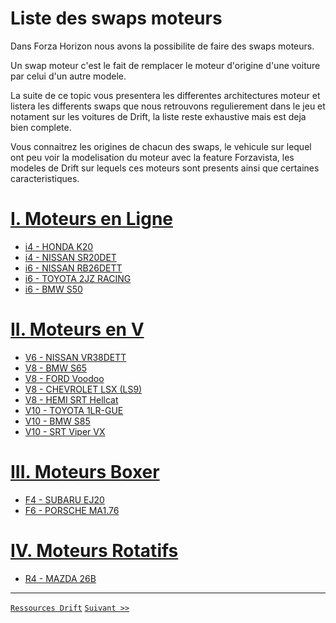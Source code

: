 # Liste des swaps moteurs

Dans Forza Horizon nous avons la possibilite de faire des swaps moteurs.

Un swap moteur c'est le fait de remplacer le moteur d'origine d'une voiture par celui d'un autre modele.

La suite de ce topic vous presentera les differentes architectures moteur et listera les differents swaps que nous retrouvons regulierement dans le jeu et notament sur les voitures de Drift, la liste reste exhaustive mais est deja bien complete.

Vous connaitrez les origines de chacun des swaps, le vehicule sur lequel ont peu voir la modelisation du moteur avec la feature Forzavista, les modeles de Drift sur lequels ces moteurs sont presents ainsi que certaines caracteristiques.

# [I. Moteurs en Ligne](https://github.com/Plunne/Forza/blob/main/Swaps/Swaps1.md#i-moteurs-en-ligne)
- [i4 - HONDA K20](https://github.com/Plunne/Forza/blob/main/Swaps/Swaps1.md#i4---honda-k20)
- [i4 - NISSAN SR20DET](https://github.com/Plunne/Forza/blob/main/Swaps/Swaps1.md#i4---nissan-sr20det)
- [i6 - NISSAN RB26DETT](https://github.com/Plunne/Forza/blob/main/Swaps/Swaps1.md#i6---nissan-rb26dett)
- [i6 - TOYOTA 2JZ RACING](https://github.com/Plunne/Forza/blob/main/Swaps/Swaps1.md#i6---toyota-2jz-racing)
- [i6 - BMW S50](https://github.com/Plunne/Forza/blob/main/Swaps/Swaps1.md#i6---bmw-s50)

# [II. Moteurs en V](https://github.com/Plunne/Forza/blob/main/Swaps/Swaps2.md#ii-moteurs-en-v)
- [V6 - NISSAN VR38DETT](https://github.com/Plunne/Forza/blob/main/Swaps/Swaps2.md#v6---nissan-vr38dett)
- [V8 - BMW S65](https://github.com/Plunne/Forza/blob/main/Swaps/Swaps2.md#v8---bmw-s65)
- [V8 - FORD Voodoo](https://github.com/Plunne/Forza/blob/main/Swaps/Swaps2.md#v8---ford-voodoo)
- [V8 - CHEVROLET LSX (LS9)](https://github.com/Plunne/Forza/blob/main/Swaps/Swaps2.md#v8---chevrolet-lsx-ls9)
- [V8 - HEMI SRT Hellcat](https://github.com/Plunne/Forza/blob/main/Swaps/Swaps2.md#v8---hemi-srt-hellcat)
- [V10 - TOYOTA 1LR-GUE](https://github.com/Plunne/Forza/blob/main/Swaps/Swaps2.md#v10---toyota-1lr-gue)
- [V10 - BMW S85](https://github.com/Plunne/Forza/blob/main/Swaps/Swaps2.md#v10---bmw-s85)
- [V10 - SRT Viper VX](https://github.com/Plunne/Forza/blob/main/Swaps/Swaps2.md#v10---srt-viper-vx)

# [III. Moteurs Boxer](https://github.com/Plunne/Forza/blob/main/Swaps/Swaps3.md#iii-moteurs-boxer)
- [F4 - SUBARU EJ20](https://github.com/Plunne/Forza/blob/main/Swaps/Swaps3.md#f4---subaru-ej20)
- [F6 - PORSCHE MA1.76](https://github.com/Plunne/Forza/blob/main/Swaps/Swaps3.md#f4---subaru-ej20)

# [IV. Moteurs Rotatifs](https://github.com/Plunne/Forza/blob/main/Swaps/Swaps4.md#iv-moteurs-rotatifs)
- [R4 - MAZDA 26B](https://github.com/Plunne/Forza/blob/main/Swaps/Swaps4.md#r4---mazda-26b)


-----

[`Ressources Drift`](https://github.com/Plunne/Forza/blob/main/README.md)
[`Suivant >>`](https://github.com/Plunne/Forza/blob/main/Swaps/Swaps1.md#i-moteurs-en-ligne)
